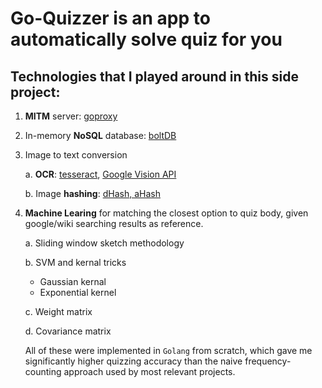 # **Go-Quizzer** is an app to automatically solve quiz for you

## Technologies that I played around in this side project:

1. **MITM** server: [goproxy](https://github.com/elazarl/goproxy)

2. In-memory **NoSQL** database: [boltDB](https://github.com/boltdb/bolt)

3. Image to text conversion

    a. **OCR**: [tesseract](https://github.com/otiai10/gosseract), [Google Vision API](https://cloud.google.com/vision/docs/ocr)
    
    b. Image **hashing**: [dHash, aHash](https://github.com/devedge/imagehash)

4. **Machine Learing** for matching the closest option to quiz body, given google/wiki searching results as reference.

    a. Sliding window sketch methodology

    b. SVM and kernal tricks
    
      - Gaussian kernal
      - Exponential kernel

    c. Weight matrix 
    
    d. Covariance matrix

     All of these were implemented in ```Golang``` from scratch, which gave me significantly higher quizzing accuracy than the naive frequency-counting approach used by most relevant projects. 
